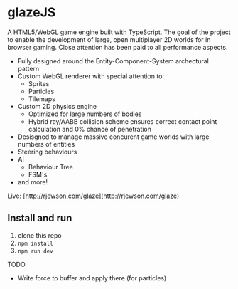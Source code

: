# glazeJS

A HTML5/WebGL game engine built with TypeScript.  The goal of the project to enable the development of large, open multiplayer 2D worlds for in browser gaming.  Close attention has been paid to all performance aspects.

- Fully designed around the Entity-Component-System archectural pattern
- Custom WebGL renderer with special attention to:
    - Sprites
    - Particles
    - Tilemaps
- Custom 2D physics engine
    - Optimized for large numbers of bodies
    - Hybrid ray/AABB collision scheme ensures correct contact point calculation and 0% chance of penetration
- Desisgned to manage massive concurent game worlds with large numbers of entities
- Steering behaviours
- AI
    - Behaviour Tree
    - FSM's
- and more!

Live: [http://rjewson.com/glaze](http://rjewson.com/glaze)

## Install and run

1. clone this repo
2. `npm install`
3. `npm run dev`

TODO
- Write force to buffer and apply there (for particles)